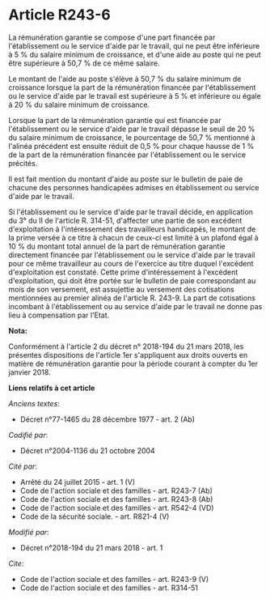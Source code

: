 # Article R243-6

La rémunération garantie se compose d'une part financée par l'établissement ou le service d'aide par le travail, qui ne peut
être inférieure à 5 % du salaire minimum de croissance, et d'une aide au poste qui ne peut être supérieure à 50,7 % de ce
même salaire. 

Le montant de l'aide au poste s'élève à 50,7 % du salaire minimum de croissance lorsque la part de la rémunération financée
par l'établissement ou le service d'aide par le travail est supérieure à 5 % et inférieure ou égale à 20 % du salaire minimum
de croissance. 

Lorsque la part de la rémunération garantie qui est financée par l'établissement ou le service d'aide par le travail dépasse
le seuil de 20 % du salaire minimum de croissance, le pourcentage de 50,7 % mentionné à l'alinéa précédent est ensuite réduit
de 0,5 % pour chaque hausse de 1 % de la part de la rémunération financée par l'établissement ou le service précités. 

Il est fait mention du montant d'aide au poste sur le bulletin de paie de chacune des personnes handicapées admises en
établissement ou service d'aide par le travail. 

Si l'établissement ou le service d'aide par le travail décide, en application du 3° du II de l'article R. 314-51, d'affecter
une partie de son excédent d'exploitation à l'intéressement des travailleurs handicapés, le montant de la prime versée à ce
titre à chacun de ceux-ci est limité à un plafond égal à 10 % du montant total annuel de la part de rémunération garantie
directement financée par l'établissement ou le service d'aide par le travail pour ce même travailleur au cours de l'exercice
au titre duquel l'excédent d'exploitation est constaté. Cette prime d'intéressement à l'excédent d'exploitation, qui doit
être portée sur le bulletin de paie correspondant au mois de son versement, est assujettie au versement des cotisations
mentionnées au premier alinéa de l'article R. 243-9. La part de cotisations incombant à l'établissement ou au service d'aide
par le travail ne donne pas lieu à compensation par l'Etat.

**Nota:**

Conformément à l'article 2 du décret n° 2018-194 du 21 mars 2018, les présentes dispositions de l'article 1er s'appliquent
aux droits ouverts en matière de rémunération garantie pour la période courant à compter du 1er janvier 2018.

**Liens relatifs à cet article**

_Anciens textes_:

  - Décret n°77-1465 du 28 décembre 1977 - art. 2 (Ab)

_Codifié par_:

  - Décret n°2004-1136 du 21 octobre 2004

_Cité par_:

  - Arrêté du 24 juillet 2015 - art. 1 (V)
  - Code de l'action sociale et des familles - art. R243-7 (Ab)
  - Code de l'action sociale et des familles - art. R243-8 (Ab)
  - Code de l'action sociale et des familles - art. R542-4 (VD)
  - Code de la sécurité sociale. - art. R821-4 (V)

_Modifié par_:

  - Décret n°2018-194 du 21 mars 2018 - art. 1

_Cite_:

  - Code de l'action sociale et des familles - art. R243-9 (V)
  - Code de l'action sociale et des familles - art. R314-51
